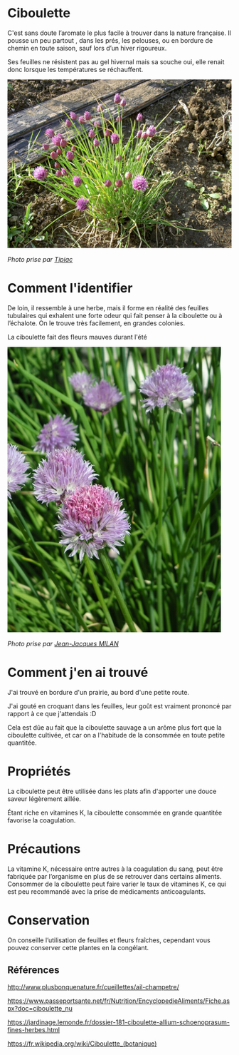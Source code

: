 # Ciboulette

C'est sans doute l’aromate le plus facile à trouver dans la nature française. Il pousse un peu partout , dans les prés, les pelouses, ou en bordure de chemin en toute saison, sauf lors d’un hiver rigoureux.

Ses feuilles ne résistent pas au gel hivernal mais sa souche oui, elle renait donc lorsque les températures se réchauffent.

![en fleur](./enFleur.jpg)

_Photo prise par [Tipiac](https://fr.wikipedia.org/wiki/Utilisateur:Tipiac)_

# Comment l'identifier

De loin, il ressemble à une herbe, mais il forme en réalité des feuilles tubulaires qui exhalent une forte odeur qui fait penser à la ciboulette ou à l’échalote. On le trouve très facilement, en grandes colonies.

La ciboulette fait des fleurs mauves durant l'été

![fleurs](./fleurs.jpg)

_Photo prise par [Jean-Jacques MILAN](https://fr.wikibooks.org/wiki/Mod%C3%A8le:Jean-Jacques_MILAN)_

# Comment j'en ai trouvé

J'ai trouvé en bordure d'un prairie, au bord d'une petite route.

J'ai gouté en croquant dans les feuilles, leur goût est vraiment prononcé par rapport à ce que j'attendais :D

Cela est dûe au fait que la ciboulette sauvage a un arôme plus fort que la ciboulette cultivée, et car on a l'habitude de la consommée en toute petite quantitée.

# Propriétés

La ciboulette peut être utilisée dans les plats afin d'apporter une douce saveur légèrement aillée.

Étant riche en vitamines K, la ciboulette consommée en grande quantitée favorise la coagulation.

# Précautions

La vitamine K, nécessaire entre autres à la coagulation du sang, peut être fabriquée par l’organisme en plus de se retrouver dans certains aliments. Consommer de la ciboulette peut faire varier le taux de vitamines K, ce qui est peu recommandé avec la prise de médicaments anticoagulants.

# Conservation

On conseille l’utilisation de feuilles et fleurs fraîches, cependant vous pouvez conserver cette plantes en la congélant.

## Références

http://www.plusbonquenature.fr/cueillettes/ail-champetre/

https://www.passeportsante.net/fr/Nutrition/EncyclopedieAliments/Fiche.aspx?doc=ciboulette_nu

https://jardinage.lemonde.fr/dossier-181-ciboulette-allium-schoenoprasum-fines-herbes.html

https://fr.wikipedia.org/wiki/Ciboulette_(botanique)
